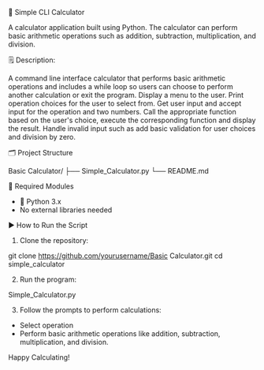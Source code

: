 🧮 Simple CLI Calculator

A calculator application built using Python. The calculator can perform basic arithmetic operations such as addition, subtraction, multiplication, and division.

🗒️ Description:

A command line interface calculator that performs basic arithmetic operations and includes a while loop so users can choose to perform another calculation or exit the program. Display a menu to the user. Print operation choices for the user to select from. Get user input and accept input for the operation and two numbers. Call the appropriate function based on the user's choice, execute the corresponding function and display the result. Handle invalid input such as add basic validation for user choices and division by zero.

 
🗂️ Project Structure

  Basic Calculator/ ├── Simple_Calculator.py └── README.md

🧰 Required Modules

  * 🐍 Python 3.x
  * No external libraries needed

▶️ How to Run the Script

  1. Clone the repository:

  git clone https://github.com/yourusername/Basic Calculator.git
  cd simple_calculator

  2. Run the program:

  Simple_Calculator.py

  3. Follow the prompts to perform calculations:

  * Select operation
  * Perform basic arithmetic operations like addition, subtraction, multiplication, and division.

Happy Calculating!
